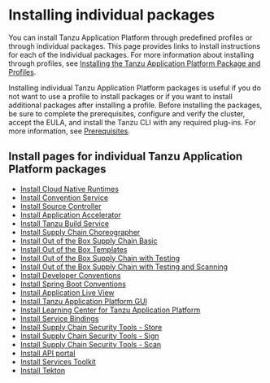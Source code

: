 # Installing individual packages

You can install Tanzu Application Platform through predefined profiles or through individual packages. This page provides links to install instructions for each of the individual packages. For more information about installing through profiles, see [Installing the Tanzu Application Platform Package and Profiles](install.md#about-package-profiles). 

Installing individual Tanzu Application Platform packages
is useful if you do not want to use a profile to install packages
or if you want to install additional packages after installing a profile.
Before installing the packages, be sure to complete the prerequisites, configure
and verify the cluster, accept the EULA, and install the Tanzu CLI with any required plug-ins.
For more information, see [Prerequisites](prerequisites.md).

## Install pages for individual Tanzu Application Platform packages

- [Install Cloud Native Runtimes](cloud-native-runtimes/install-cnrt.md)
- [Install Convention Service](convention-service/install-conv-service.md)
- [Install Source Controller](source-controller/install-source-controller.md)
- [Install Application Accelerator](application-accelerator/install-app-acc.md)
- [Install Tanzu Build Service](tanzu-build-service/install-tanzu-build-service.md)
- [Install Supply Chain Choreographer](scc/install-scc.md)
- [Install Out of the Box Supply Chain Basic](scc/install-ootb-sc-basic.md)
- [Install Out of the Box Templates](scc/install-ootb-templates.md)
- [Install Out of the Box Supply Chain with Testing](scc/install-ootb-sc-wtest.md)
- [Install Out of the Box Supply Chain with Testing and Scanning](scc/install-ootb-sc-wtest-scan.md)
- [Install Developer Conventions](developer-conventions/install-dev-conventions.md)
- [Install Spring Boot Conventions](spring-boot-conventions/install-spring-boot-conventions.md)
- [Install Application Live View](tap-gui/plugins/install-application-live-view.md)
- [Install Tanzu Application Platform GUI](tap-gui/install-tap-gui.md)
- [Install Learning Center for Tanzu Application Platform](learning-center/install-learning-center.md)
- [Install Service Bindings](service-bindings/install-service-bindings.md)
- [Install Supply Chain Security Tools - Store](scst-store/install-scst-store.md)
- [Install Supply Chain Security Tools - Sign](scst-sign/install-scst-sign.md)
- [Install Supply Chain Security Tools - Scan](scst-scan/install-scst-scan.md)
- [Install API portal](api-portal/install-api-portal.md)
- [Install Services Toolkit](services-toolkit/install-services-toolkit.md)
- [Install Tekton](tekton/install-tekton.md)
